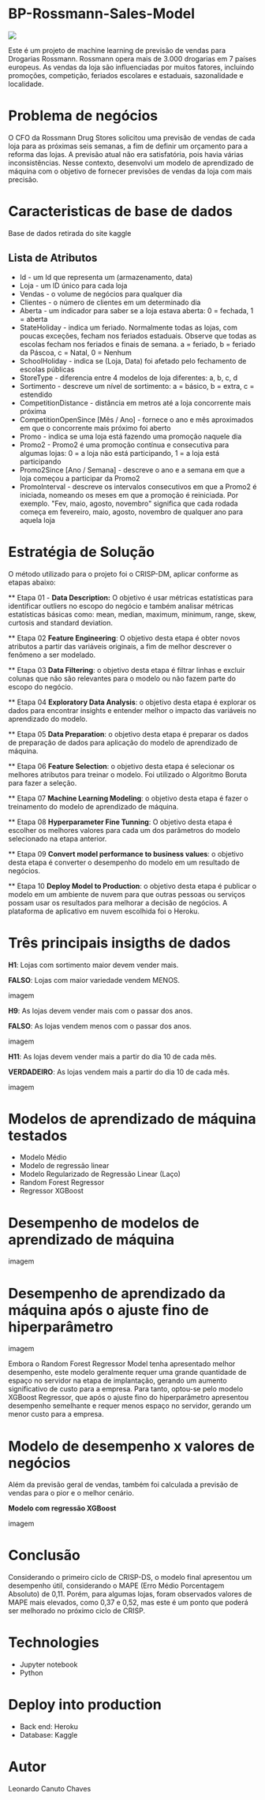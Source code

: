 # BP-Rossmann-Sales-Model

![](/home/leonardo/DSProducao/negocio-digital-800x445.jpg)


Este é um projeto de machine learning de previsão de vendas para Drogarias Rossmann.
Rossmann opera mais de 3.000 drogarias em 7 países europeus.  As vendas da loja são influenciadas por muitos fatores, incluindo promoções, competição, feriados escolares e estaduais, sazonalidade e localidade. 

# Problema de negócios
O CFO da Rossmann Drug Stores solicitou uma previsão de vendas de cada loja para as próximas seis semanas, a fim de definir um orçamento para a reforma das lojas. A previsão atual não era satisfatória, pois havia várias inconsistências. Nesse contexto, desenvolvi um modelo de aprendizado de máquina com o objetivo de fornecer previsões de vendas da loja com mais precisão.

# Caracteristicas de base de dados
Base de dados retirada do site kaggle

## Lista de Atributos
- Id - um Id que representa um (armazenamento, data) 
- Loja - um ID único para cada loja
- Vendas - o volume de negócios para qualquer dia
- Clientes - o número de clientes em um determinado dia
- Aberta - um indicador para saber se a loja estava aberta: 0 = fechada, 1 = aberta
- StateHoliday - indica um feriado. Normalmente todas as lojas, com poucas exceções, fecham nos feriados estaduais. Observe que todas as escolas fecham nos feriados e finais de semana. a = feriado, b = feriado da Páscoa, c = Natal, 0 = Nenhum
- SchoolHoliday - indica se (Loja, Data) foi afetado pelo fechamento de escolas públicas
- StoreType - diferencia entre 4 modelos de loja diferentes: a, b, c, d
- Sortimento - descreve um nível de sortimento: a = básico, b = extra, c = estendido
- CompetitionDistance - distância em metros até a loja concorrente mais próxima
- CompetitionOpenSince [Mês / Ano] - fornece o ano e mês aproximados em que o concorrente mais próximo foi aberto
- Promo - indica se uma loja está fazendo uma promoção naquele dia
- Promo2 - Promo2 é uma promoção contínua e consecutiva para algumas lojas: 0 = a loja não está participando, 1 = a loja está participando
- Promo2Since [Ano / Semana] - descreve o ano e a semana em que a loja começou a participar da Promo2
- PromoInterval - descreve os intervalos consecutivos em que a Promo2 é iniciada, nomeando os meses em que a promoção é reiniciada. Por exemplo. "Fev, maio, agosto, novembro" significa que cada rodada começa em fevereiro, maio, agosto, novembro de qualquer ano para aquela loja

# Estratégia de Solução
O método utilizado para o projeto foi o CRISP-DM, aplicar conforme as etapas abaixo:

** Etapa 01 - **Data Description:**  O objetivo é usar métricas estatísticas para identificar outliers no escopo do negócio e também analisar métricas estatísticas básicas como: mean, median, maximum, minimum, range, skew, curtosis and standard deviation.

** Etapa 02 **Feature Engineering**: O objetivo desta etapa é obter novos atributos a partir das variáveis ​​originais, a fim de melhor descrever o fenômeno a ser modelado.

** Etapa 03  **Data Filtering**: o objetivo desta etapa é filtrar linhas e excluir colunas que não são relevantes para o modelo ou não fazem parte do escopo do negócio.

** Etapa 04  **Exploratory Data Analysis**: o objetivo desta etapa é explorar os dados para encontrar insights e entender melhor o impacto das variáveis ​​no aprendizado do modelo.

** Etapa 05  **Data Preparation**: o objetivo desta etapa é preparar os dados de preparação de dados para aplicação do modelo de aprendizado de máquina.

** Etapa 06  **Feature Selection**: o objetivo desta etapa é selecionar os melhores atributos para treinar o modelo. Foi utilizado o Algoritmo Boruta para fazer a seleção.

** Etapa 07  **Machine Learning Modeling**: o objetivo desta etapa é fazer o treinamento do modelo de aprendizado de máquina.

** Etapa 08  **Hyperparameter Fine Tunning**: O objetivo desta etapa é escolher os melhores valores para cada um dos parâmetros do modelo selecionado na etapa anterior.

** Etapa 09  **Convert model performance to business values**: o objetivo desta etapa é converter o desempenho do modelo em um resultado de negócios.

** Etapa 10  **Deploy Model to Production**: o objetivo desta etapa é publicar o modelo em um ambiente de nuvem para que outras pessoas ou serviços possam usar os resultados para melhorar a decisão de negócios. A plataforma de aplicativo em nuvem escolhida foi o Heroku.

# Três principais insigths de dados
**H1**: Lojas com sortimento maior devem vender mais.

**FALSO**: Lojas com maior variedade vendem MENOS.

imagem

**H9**: As lojas devem vender mais com o passar dos anos.

**FALSO**: As lojas vendem menos com o passar dos anos.

imagem

 **H11**: As lojas devem vender mais a partir do dia 10 de cada mês.
 
**VERDADEIRO**: As lojas vendem mais a partir do dia 10 de cada mês.

imagem

# Modelos de aprendizado de máquina testados

- Modelo Médio
- Modelo de regressão linear
- Modelo Regularizado de Regressão Linear (Laço)
- Random Forest Regressor
- Regressor XGBoost

# Desempenho de modelos de aprendizado de máquina

imagem

# Desempenho de aprendizado da máquina após o ajuste fino de hiperparâmetro

imagem

Embora o Random Forest Regressor Model tenha apresentado melhor desempenho, este modelo geralmente requer uma grande quantidade de espaço no servidor na etapa de implantação, gerando um aumento significativo de custo para a empresa. Para tanto, optou-se pelo modelo XGBoost Regressor, que após o ajuste fino do hiperparâmetro apresentou desempenho semelhante e requer menos espaço no servidor, gerando um menor custo para a empresa.

# Modelo de desempenho x valores de negócios

Além da previsão geral de vendas, também foi calculada a previsão de vendas para o pior e o melhor cenário.

**Modelo com regressão XGBoost**

imagem


# Conclusão

Considerando o primeiro ciclo de CRISP-DS, o modelo final apresentou um desempenho útil, considerando o MAPE (Erro Médio Porcentagem Absoluto) de 0,11. Porém, para algumas lojas, foram observados valores de MAPE mais elevados, como 0,37 e 0,52, mas este é um ponto que poderá ser melhorado no próximo ciclo de CRISP.

# Technologies
- Jupyter notebook
- Python

# Deploy into production
- Back end: Heroku
- Database: Kaggle

# Autor
Leonardo Canuto Chaves
